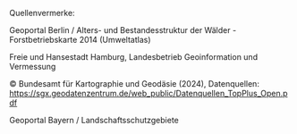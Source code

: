 Quellenvermerke:

Geoportal Berlin / Alters- und Bestandesstruktur der Wälder - Forstbetriebskarte 2014 (Umweltatlas)

Freie und Hansestadt Hamburg, Landesbetrieb Geoinformation und Vermessung

© Bundesamt für Kartographie und Geodäsie (2024), Datenquellen: https://sgx.geodatenzentrum.de/web_public/Datenquellen_TopPlus_Open.pdf

Geoportal Bayern / Landschaftsschutzgebiete
